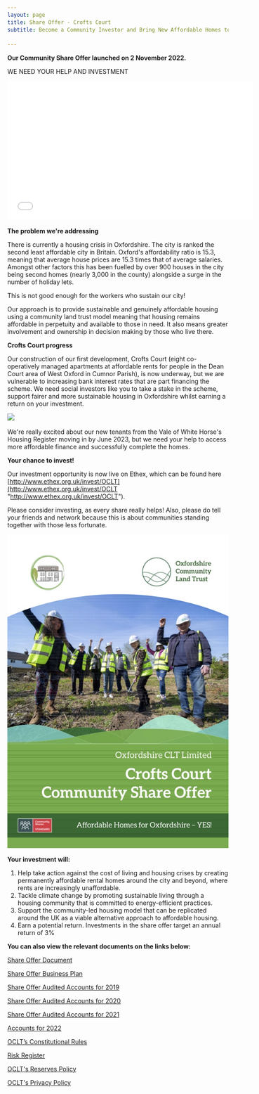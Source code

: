 ```yaml
---
layout: page
title: Share Offer - Crofts Court
subtitle: Become a Community Investor and Bring New Affordable Homes to Oxfordshire!

---
```

**Our Community Share Offer launched on 2 November 2022.**

WE NEED YOUR HELP AND INVESTMENT

<iframe width="560" height="315" src="[https://www.youtube.com/embed/IQ8C9cDT-Hk](https://www.youtube.com/embed/IQ8C9cDT-Hk "https://www.youtube.com/embed/IQ8C9cDT-Hk")" title="YouTube video player" frameborder="0" allow="accelerometer; autoplay; clipboard-write; encrypted-media; gyroscope; picture-in-picture" allowfullscreen></iframe>

**The problem we're addressing**

There is currently a housing crisis in Oxfordshire. The city is ranked the second least affordable city in Britain. Oxford's affordability ratio is 15.3, meaning that average house prices are 15.3 times that of average salaries. Amongst other factors this has been fuelled by over 900 houses in the city being second homes (nearly 3,000 in the county) alongside a surge in the number of holiday lets.

This is not good enough for the workers who sustain our city!

Our approach is to provide sustainable and genuinely affordable housing using a community land trust model meaning that housing remains affordable in perpetuity and available to those in need. It also means greater involvement and ownership in decision making by those who live there.

**Crofts Court progress**

Our construction of our first development, Crofts Court (eight co-operatively managed apartments at affordable rents for people in the Dean Court area of West Oxford in Cumnor Parish), is now underway, but we are vulnerable to increasing bank interest rates that are part financing the scheme. We need social investors like you to take a stake in the scheme, support fairer and more sustainable housing in Oxfordshire whilst earning a return on your investment.

![](/uploads/221019-straight-front-elevation.JPG)

We're really excited about our new tenants from the Vale of White Horse's Housing Register moving in by June 2023, but we need your help to access more affordable finance and successfully complete the homes.

**Your chance to invest!**

Our investment opportunity is now live on Ethex, which can be found here [http://www.ethex.org.uk/invest/OCLT](http://www.ethex.org.uk/invest/OCLT "http://www.ethex.org.uk/invest/OCLT").

Please consider investing, as every share really helps! Also, please do tell your friends and network because this is about communities standing together with those less fortunate.

![](/uploads/front-page-share-offer.jpg)

**Your investment will:**

1. Help take action against the cost of living and housing crises by creating permanently affordable rental homes around the city and beyond, where rents are increasingly unaffordable.
2. Tackle climate change by promoting sustainable living through a housing community that is committed to energy-efficient practices.
3. Support the community-led housing model that can be replicated around the UK as a viable alternative approach to affordable housing.
4. Earn a potential return. Investments in the share offer target an annual return of 3%

**You can also view the relevant documents on the links below:**

[Share Offer Document](https://drive.google.com/file/d/11YdbqT27VqjwPXeJsWbKWCyVmeX5F6pB/view?usp=share_link)

[Share Offer Business Plan](https://drive.google.com/file/d/1LpNQsPzr7hQIOC_Ul-EFUamXZELBxb3J/view?usp=share_link)

[Share Offer Audited Accounts for 2019](https://drive.google.com/file/d/1Xz3ikVfSkg_6l3AAlNSvbOnPLVqej0A1/view?usp=sharing)

[Share Offer Audited Accounts for 2020](https://drive.google.com/file/d/12SLtGX3eb4mkIhVQ0eWtSzONqS1p8TDv/view?usp=sharing)

[Share Offer Audited Accounts for 2021](https://drive.google.com/file/d/1NmHxaReZ-g8dMACXTGeZpp0dF1ZLSz5j/view?usp=sharing)

[Accounts for 2022](https://drive.google.com/file/d/1XNdoUNM4QG_I36ECjXwqMOBV7Td8X9YN/view?usp=sharing)

[OCLT’s Constitutional Rules](https://drive.google.com/file/d/1Tl1dF-8aDQ-1z7ZYkr3v6UwGU1h3d40i/view?usp=sharing)

[Risk Register](https://drive.google.com/file/d/1IlxdkrBbEiB-WcqUfmSeLaie981Zyuw-/view?usp=sharing)

[OCLT's Reserves Policy](https://drive.google.com/file/d/1uXl_ti3lwMq5d_I2P1N0r_beMaKJGNRf/view?usp=sharing)

[OCLT's Privacy Policy](https://drive.google.com/file/d/1JVa1530u7_rDBGc3U3gH5z62ZqJvYKUp/view?usp=sharing)